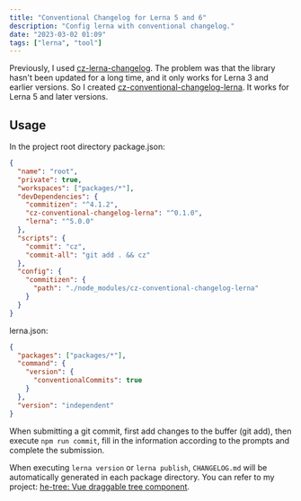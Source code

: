 ```yaml
---
title: "Conventional Changelog for Lerna 5 and 6"
description: "Config lerna with conventional changelog."
date: "2023-03-02 01:09"
tags: ["lerna", "tool"]
---
```


Previously, I used [cz-lerna-changelog](https://github.com/atlassian/cz-lerna-changelog). The problem was that the library hasn't been updated for a long time, and it only works for Lerna 3 and earlier versions. So I created [cz-conventional-changelog-lerna](https://github.com/phphe/cz-conventional-changelog-lerna). It works for Lerna 5 and later versions.

## Usage

In the project root directory package.json:

```json
{
  "name": "root",
  "private": true,
  "workspaces": ["packages/*"],
  "devDependencies": {
    "commitizen": "^4.1.2",
    "cz-conventional-changelog-lerna": "^0.1.0",
    "lerna": "^5.0.0"
  },
  "scripts": {
    "commit": "cz",
    "commit-all": "git add . && cz"
  },
  "config": {
    "commitizen": {
      "path": "./node_modules/cz-conventional-changelog-lerna"
    }
  }
}
```

lerna.json:

```json
{
  "packages": ["packages/*"],
  "command": {
    "version": {
      "conventionalCommits": true
    }
  },
  "version": "independent"
}
```

When submitting a git commit, first add changes to the buffer (git add), then execute `npm run commit`, fill in the information according to the prompts and complete the submission.

When executing `lerna version` or `lerna publish`, `CHANGELOG.md` will be automatically generated in each package directory. You can refer to my project: [he-tree: Vue draggable tree component](https://github.com/phphe/he-tree).
